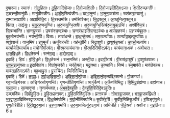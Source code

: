 

  
ए॒षास्या। स्यानः॑। नो॒दु॒हिताः। दु॒हि॒तादि॑वो॒जाः। दि॒वो॒जाक्षि॒तीः। दि॒वो॒जाइति॑दि॒वः॒ऽजाः। क्षि॒तीरु॒च्छन्तीः॑। उ॒च्छन्ती॒मानु॑षीः। मानु॑षीरजीगः। अ॒जी॒ग॒रित्य॑जीगः॥ याभा॒नुना॑। भा॒नुना॒रुश॑ता। रुश॑तारा॒म्यासु॑। रा॒म्यास्वज्ञा॑यि। अज्ञा॑यिति॒रः। ति॒रस्तम॑सि। तम॑सिश्चित्। चि॒द॒क्तून्। अ॒क्तूनित्य॒क्तून्॥  
वितत्। तद्य॑युः। य॒यु॒र॒रु॒णयुग्भिः॑। अ॒रु॒णयुग्भि॒रश्वैः॑। अ॒रु॒णयुग्भि॒रित्य॑रु॒ण॒युक्ऽभिः॑। अश्वै॑श्चि॒त्रं। चि॒त्रम्भा॑न्ति। भा॒न्त्यु॒षसः॑। उ॒षस॑श्च॒न्द्रर॑थाः। च॒न्दर॑था॒इति॑च॒न्द्रऽर॑थाः॥ अग्रं॑य॒ज्ञस्य॑। य॒ज्ञस्य॑बृह॒तः। बृ॒ह॒तोनय॑न्तीः। नय॑न्ती॒र्वि। विताः। ताबा॑धन्ते। बा॒ध॒न्ते॒तमः॑। तम॒ऊर्म्या॑याः। ऊर्म्या॑या॒इत्यूर्म्या॑याः॥  
श्रवो॒वाजं॑। वाज॒मिषं॑। इष॒मूर्जं॑। ऊर्जं॒वह॑न्तीः। वह॑न्ती॒र्नि। निदा॒शुषे॑। दा॒शुष॑उ॒षसः॑। उ॒षसो॒मर्त्या॑य। मर्त्या॒येति॒मर्त्या॑य॥ म॒घोनी॑र्वी॒रव॑त्। वी॒रव॒त्पत्य॑मानाः। वी॒रव॒दिति॑वी॒रऽव॑त्। पत्य॑माना॒अवः॑। अवो॑धात। धा॒त॒वि॒ध॒ते। वि॒ध॒तेरत्नं॑। रत्न॑म॒द्य। अ॒द्येत्य॒द्य॥  
इ॒दाहि। हिवः॑। वो॒वि॒ध॒ते। वि॒ध॒तेरत्नं॑। रत्न॒मस्ति॑। अस्ती॒दा। इ॒दावी॒राय॑। वी॒राय॑दा॒शुषे॑। दा॒शुष॑उषासः। उ॒ष॒स॒इत्यु॑षसः॥ इ॒दाविप्रा॑य। विप्रा॑य॒जर॑ते। जर॑ते॒यत्। यदु॒क्था। उ॒क्थानि। निष्म॑। स्म॒माव॑ते। माव॑तेवहथ। माव॑त॒इति॒माऽव॑ते। व॒ह॒था॒पु॒रा। पु॒राचि॑त्। चि॒दिति॑चित्॥  
इ॒दाहि। हिते॑। त॒उ॒षः॒। उ॒षो॒अ॒द्रि॒सा॒नो॒। अ॒द्रि॒सा॒नो॒गो॒त्रा। अ॒द्रि॒सा॒नो॒इत्यद्रि॑ऽसानो। गो॒त्रागवां॑। गवा॒मङ्गि॑रसः। अङ्गि॑रसोगृ॒णन्ति॑। गृ॒णन्तीति॑गृ॒णन्ति॑॥ व्य१॒॑र्केण॑। अ॒र्केण॑बिभिदुः। बि॒भि॒दु॒र्ब्रह्म॑णा। ब्रह्म॑णाच। च॒स॒त्या। स॒त्यानृ॒णां। नृ॒णाम॑भवत्। अ॒भ॒व॒द्दे॒वहू॑तिः। दे॒वहू॑ति॒रिति॑दे॒वऽहू॑तिः॥  
उ॒च्छादि॑वः। दि॒वो॒दु॒हि॒तः॒। दु॒हि॒तः॒प्र॒त्न॒वत्। दु॒हि॒त॒रिति॑दुहितः। प्र॒त्न॒वन्नः॑। नो॒भ॒र॒द्वा॒ज॒वत्। भ॒र॒द्वा॒ज॒वद्वि॑ध॒ते। भ॒र॒द्वा॒ज॒वदिति॑भरद्वाजऽवत्। वि॒ध॒तेम॑घोनि। म॒घो॒नीति॑मघोनि॥ सु॒वीरं॑र॒यिं। सु॒वीर॒मिति॑सु॒ऽवीरं॑। र॒यिङ्गृ॑ण॒ते। गृ॒ण॒तेरि॑रीहि। रि॒री॒ह्यु॒रु॒गा॒यं। उ॒रु॒गा॒यमधि॑। उ॒रु॒गा॒यमित्यु॑रु॒ऽगा॒यं। अधि॑धेहि। धे॒हि॒श्रवः॑। श्रवो॑नः। न॒इति॑नः॥ 6॥  
